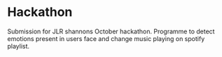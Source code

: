# Hackathon

Submission for JLR shannons October hackathon. Programme to detect emotions present in users face and change music playing on spotify playlist.